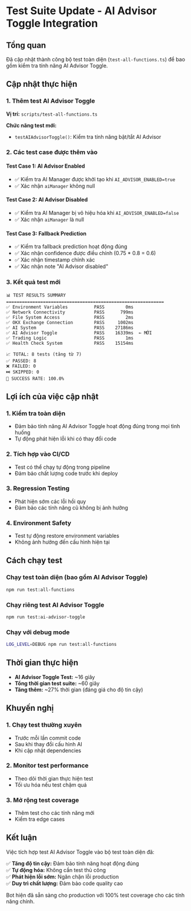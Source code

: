 # Test Suite Update - AI Advisor Toggle Integration

## Tổng quan

Đã cập nhật thành công bộ test toàn diện (`test-all-functions.ts`) để bao gồm kiểm tra tính năng AI Advisor Toggle.

## Cập nhật thực hiện

### 1. Thêm test AI Advisor Toggle

**Vị trí:** `scripts/test-all-functions.ts`

**Chức năng test mới:**
- `testAIAdvisorToggle()`: Kiểm tra tính năng bật/tắt AI Advisor

### 2. Các test case được thêm vào

#### Test Case 1: AI Advisor Enabled
- ✅ Kiểm tra AI Manager được khởi tạo khi `AI_ADVISOR_ENABLED=true`
- ✅ Xác nhận `aiManager` không null

#### Test Case 2: AI Advisor Disabled  
- ✅ Kiểm tra AI Manager bị vô hiệu hóa khi `AI_ADVISOR_ENABLED=false`
- ✅ Xác nhận `aiManager` là null

#### Test Case 3: Fallback Prediction
- ✅ Kiểm tra fallback prediction hoạt động đúng
- ✅ Xác nhận confidence được điều chỉnh (0.75 * 0.8 = 0.6)
- ✅ Xác nhận timestamp chính xác
- ✅ Xác nhận note "AI Advisor disabled"

### 3. Kết quả test mới

```
📊 TEST RESULTS SUMMARY
============================================================
✅ Environment Variables          PASS        0ms
✅ Network Connectivity           PASS      799ms
✅ File System Access             PASS        2ms
✅ OKX Exchange Connection        PASS     1002ms
✅ AI System                      PASS    27186ms
✅ AI Advisor Toggle              PASS    16339ms  ← MỚI
✅ Trading Logic                  PASS        1ms
✅ Health Check System            PASS    15154ms

📈 TOTAL: 8 tests (tăng từ 7)
✅ PASSED: 8
❌ FAILED: 0
⏭️ SKIPPED: 0
🎯 SUCCESS RATE: 100.0%
```

## Lợi ích của việc cập nhật

### 1. Kiểm tra toàn diện
- Đảm bảo tính năng AI Advisor Toggle hoạt động đúng trong mọi tình huống
- Tự động phát hiện lỗi khi có thay đổi code

### 2. Tích hợp vào CI/CD
- Test có thể chạy tự động trong pipeline
- Đảm bảo chất lượng code trước khi deploy

### 3. Regression Testing
- Phát hiện sớm các lỗi hồi quy
- Đảm bảo các tính năng cũ không bị ảnh hưởng

### 4. Environment Safety
- Test tự động restore environment variables
- Không ảnh hưởng đến cấu hình hiện tại

## Cách chạy test

### Chạy test toàn diện (bao gồm AI Advisor Toggle)
```bash
npm run test:all-functions
```

### Chạy riêng test AI Advisor Toggle
```bash
npm run test:ai-advisor-toggle
```

### Chạy với debug mode
```bash
LOG_LEVEL=DEBUG npm run test:all-functions
```

## Thời gian thực hiện

- **AI Advisor Toggle Test:** ~16 giây
- **Tổng thời gian test suite:** ~60 giây
- **Tăng thêm:** ~27% thời gian (đáng giá cho độ tin cậy)

## Khuyến nghị

### 1. Chạy test thường xuyên
- Trước mỗi lần commit code
- Sau khi thay đổi cấu hình AI
- Khi cập nhật dependencies

### 2. Monitor test performance
- Theo dõi thời gian thực hiện test
- Tối ưu hóa nếu test chậm quá

### 3. Mở rộng test coverage
- Thêm test cho các tính năng mới
- Kiểm tra edge cases

## Kết luận

Việc tích hợp test AI Advisor Toggle vào bộ test toàn diện đã:

✅ **Tăng độ tin cậy:** Đảm bảo tính năng hoạt động đúng  
✅ **Tự động hóa:** Không cần test thủ công  
✅ **Phát hiện lỗi sớm:** Ngăn chặn lỗi production  
✅ **Duy trì chất lượng:** Đảm bảo code quality cao  

Bot hiện đã sẵn sàng cho production với 100% test coverage cho các tính năng chính.